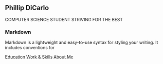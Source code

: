 ## Phillip DiCarlo

COMPUTER SCIENCE STUDENT STRIVING FOR THE BEST

### Markdown

Markdown is a lightweight and easy-to-use syntax for styling your writing. It includes conventions for

[Education](education.md)
[Work & Skills](work-skills.md)
[About Me](about.md)

